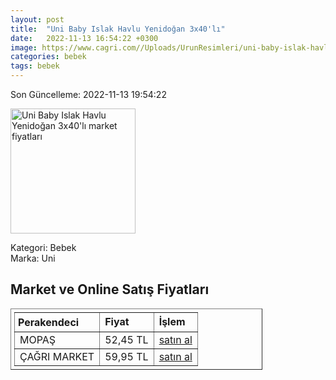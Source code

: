 ```yaml
---
layout: post
title:  "Uni Baby Islak Havlu Yenidoğan 3x40'lı"
date:   2022-11-13 16:54:22 +0300
image: https://www.cagri.com//Uploads/UrunResimleri/uni-baby-islak-havlu-yenidogan-3x40li-058047.jpg
categories: bebek
tags: bebek
---
```


Son Güncelleme: 2022-11-13 19:54:22

<img src="https://www.cagri.com//Uploads/UrunResimleri/uni-baby-islak-havlu-yenidogan-3x40li-058047.jpg" width="200" alt="Uni Baby Islak Havlu Yenidoğan 3x40'lı market fiyatları" />

Kategori: Bebek
<br />
Marka: Uni

<h2>Market ve Online Satış Fiyatları</h2>

<table border="1" style="padding: 5px;width:80%;">
  <tr>
    <td style="padding: 5px;"><strong>Perakendeci</strong></td>
    <td><strong>Fiyat</strong></td>
    <td><strong>İşlem</strong></td>
  </tr>
  <tr>
              <td title="Mopaş">MOPAŞ</td>
              <td>52,45 TL</td>
              <td><a title="Mopaş" target="_blank" href="https://www.mopas.com.tr/uni-baby-havlu-oyna-ogren-3x52li/p/856892">satın al</a></td>
            </tr><tr>
              <td title="Çağrı Market">ÇAĞRI MARKET</td>
              <td>59,95 TL</td>
              <td><a title="Çağrı Market" target="_blank" href="https://www.cagri.com/uni-baby-islak-havlu-yenidogan-3x40li-20569">satın al</a></td>
            </tr>
</table>

